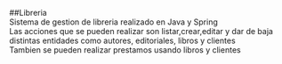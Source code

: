 ##Libreria  
Sistema de gestion de libreria realizado en Java y Spring  
Las acciones que se pueden realizar son listar,crear,editar y dar de baja distintas entidades como autores, editoriales, libros y clientes  
Tambien se pueden realizar prestamos usando libros y clientes


